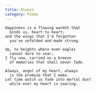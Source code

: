 ```yaml
---
title: Always
category: Poems
---
```


    Happiness is a flowing warmth that
      binds us, heart to heart;
    and the wings that I'd forgotten
      you've unfolded and made strong.

    Up, to heights where even eagles
      cannot dare to soar,
    I fly now, carried on a breeze
      of memories that shall never fade.

    Always, angel of my heart, always
      is the promise that I make.
    Let time watch us fade into mortal dust
      while ever my heart is soaring.


